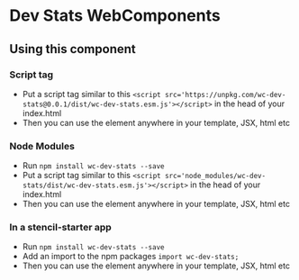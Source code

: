 # Dev Stats WebComponents

## Using this component

### Script tag

- Put a script tag similar to this `<script src='https://unpkg.com/wc-dev-stats@0.0.1/dist/wc-dev-stats.esm.js'></script>` in the head of your index.html
- Then you can use the element anywhere in your template, JSX, html etc

### Node Modules

- Run `npm install wc-dev-stats --save`
- Put a script tag similar to this `<script src='node_modules/wc-dev-stats/dist/wc-dev-stats.esm.js'></script>` in the head of your index.html
- Then you can use the element anywhere in your template, JSX, html etc

### In a stencil-starter app

- Run `npm install wc-dev-stats --save`
- Add an import to the npm packages `import wc-dev-stats;`
- Then you can use the element anywhere in your template, JSX, html etc
